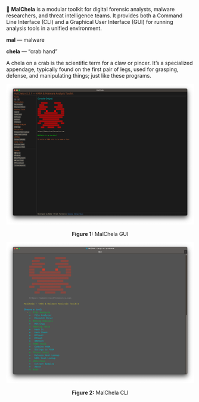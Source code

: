 🦀 **MalChela** is a modular toolkit for digital forensic analysts, malware researchers, and threat intelligence teams. It provides both a Command Line Interface (CLI) and a Graphical User Interface (GUI) for running analysis tools in a unified environment.

**mal** — malware

**chela** — “crab hand”

A chela on a crab is the scientific term for a claw or pincer. It’s a specialized appendage, typically found on the first pair of legs, used for grasping, defense, and manipulating things; just like these programs.

![MalChela GUI](images/malchela_screenshot.png)
<p align="center"><strong>Figure 1:</strong> MalChela GUI</p>

![MalChela CLI](images/malchela_cli_screenshot.png)
<p align="center"><strong>Figure 2:</strong> MalChela CLI</p>
